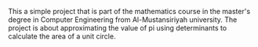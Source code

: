 This a simple project that is part of the mathematics course in the master's degree in Computer Engineering from Al-Mustansiriyah university. The project is about approximating the value of pi using determinants to calculate the area of a unit circle.